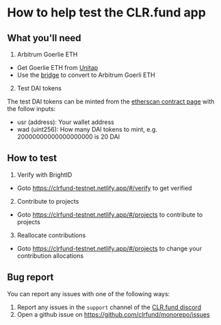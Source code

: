 # How to help test the CLR.fund app

## What you'll need
1. Arbitrum Goerlie ETH
  - Get Goerlie ETH from [Unitap](https://unitap.app/gas-tap)
  - Use the [bridge](https://bridge.arbitrum.io/?l2ChainId=421613) to convert to Arbitrum Goerli ETH

2. Test DAI tokens

  The test DAI tokens can be minted from the [etherscan contract page](https://goerli.arbiscan.io//address/0x65bc8dd04808d99cf8aa6749f128d55c2051edde#writeContract) with the follow inputs:
  
  - usr (address): Your wallet address
  - wad (uint256): How many DAI tokens to mint, e.g. 20000000000000000000 is 20 DAI


## How to test
1. Verify with BrightID
  - Goto https://clrfund-testnet.netlify.app/#/verify to get verified

2. Contribute to projects
  - Goto https://clrfund-testnet.netlify.app/#/projects to contribute to projects

3. Reallocate contributions
  - Goto https://clrfund-testnet.netlify.app/#/projects to change your contribution allocations


## Bug report
You can report any issues with one of the following ways:
1. Report any issues in the `support` channel of the [CLR.fund discord](https://discord.gg/ZnsYPV6dCv)
2. Open a github issue on https://github.com/clrfund/monorepo/issues


